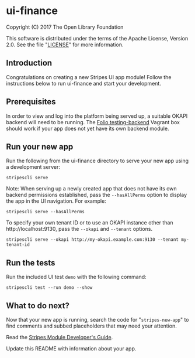 # ui-finance

Copyright (C) 2017 The Open Library Foundation

This software is distributed under the terms of the Apache License, Version 2.0. See the file "[LICENSE](LICENSE)"  for more information.

## Introduction

Congratulations on creating a new Stripes UI app module!  Follow the instructions below to run ui-finance and start your development.

## Prerequisites

In order to view and log into the platform being served up, a suitable OKAPI backend will need to be running. The [Folio testing-backend](https://app.vagrantup.com/folio/boxes/testing-backend) Vagrant box should work if your app does not yet have its own backend module. 

## Run your new app

Run the following from the ui-finance directory to serve your new app using a development server:
```
stripescli serve
```

Note: When serving up a newly created app that does not have its own backend permissions established, pass the `--hasAllPerms` option to display the app in the UI navigation. For example:
```
stripescli serve --hasAllPerms
```

To specify your own tenant ID or to use an OKAPI instance other than http://localhost:9130, pass the `--okapi` and `--tenant` options.
```
stripescli serve --okapi http://my-okapi.example.com:9130 --tenant my-tenant-id
```

## Run the tests

Run the included UI test `demo` with the following command:
```
stripescli test --run demo --show
```

## What to do next?

Now that your new app is running, search the code for "`stripes-new-app`" to find comments and subbed placeholders that may need your attention.

Read the [Stripes Module Developer's Guide](https://github.com/folio-org/stripes-core/blob/master/doc/dev-guide.md).

Update this README with information about your app.
